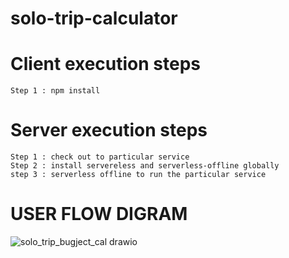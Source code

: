 # solo-trip-calculator

# Client execution steps
```
Step 1 : npm install
```

# Server execution steps
```
Step 1 : check out to particular service
Step 2 : install servereless and serverless-offline globally
step 3 : serverless offline to run the particular service
```

# USER FLOW DIGRAM
![solo_trip_bugject_cal drawio](https://github.com/ashishkadali/solo-trip-calculator/assets/72122266/d552b63d-7e24-48f1-8e63-0f9badd50441)
